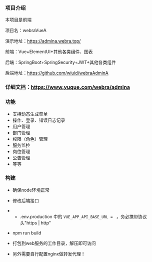 ### 项目介绍

本项目是前端

项目名：webraVueA

演示地址：https://admina.webra.top/

前端：Vue+ElementUI+其他各类组件、图表

后端：SpringBoot+SpringSecurity+JWT+其他各类组件

后端地址：https://github.com/wiuid/webraAdminA

### 详细文档：https://www.yuque.com/webra/admina

### 功能

- 支持动态生成菜单
- 操作、登录、错误日志记录
- 用户管理
- 部门管理
- 权限（角色）管理
- 服务监控
- 岗位管理
- 公告管理
- 等等

### 构建

- 确保node环境正常
- 修改后端接口
- - .env.production 中的 `VUE_APP_API_BASE_URL = ` ，务必携带协议头"https | http"
- npm run build
- 打包到web服务的工作目录，解压即可访问

- 另外需要自行配置nginx做转发代理！
